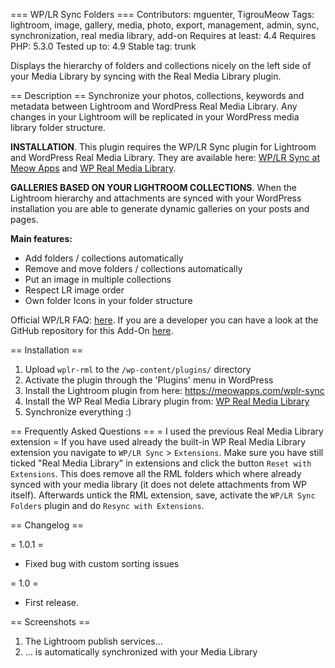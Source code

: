 === WP/LR Sync Folders ===
Contributors: mguenter, TigrouMeow
Tags: lightroom, image, gallery, media, photo, export, management, admin, sync, synchronization, real media library, add-on
Requires at least: 4.4
Requires PHP: 5.3.0
Tested up to: 4.9
Stable tag: trunk

Displays the hierarchy of folders and collections nicely on the left side of your Media Library by syncing with the Real Media Library plugin.

== Description ==
Synchronize your photos, collections, keywords and metadata between Lightroom and WordPress Real Media Library. Any changes in your Lightroom will be replicated in your WordPress media library folder structure.

**INSTALLATION**. This plugin requires the WP/LR Sync plugin for Lightroom and WordPress Real Media Library. They are available here: [WP/LR Sync at Meow Apps](https://meowapps.com/wplr-sync) and [WP Real Media Library](https://codecanyon.net/item/wordpress-real-media-library-media-categories-folders/13155134).

**GALLERIES BASED ON YOUR LIGHTROOM COLLECTIONS**. When the Lightroom hierarchy and attachments are synced with your WordPress installation you are able to generate dynamic galleries on your posts and pages.

**Main features:**
- Add folders / collections automatically
- Remove and move folders / collections automatically
- Put an image in multiple collections
- Respect LR image order
- Own folder Icons in your folder structure

Official WP/LR FAQ: [here](https://meowapps.com/wplr-sync/faq). If you are a developer you can have a look at the GitHub repository for this Add-On [here](https://github.com/matzeeable/wplr-rml).

== Installation ==

1. Upload `wplr-rml` to the `/wp-content/plugins/` directory
2. Activate the plugin through the 'Plugins' menu in WordPress
3. Install the Lightroom plugin from here: https://meowapps.com/wplr-sync
4. Install the WP Real Media Library plugin from: [WP Real Media Library](https://codecanyon.net/item/wordpress-real-media-library-media-categories-folders/13155134)
5. Synchronize everything :)

== Frequently Asked Questions ==
= I used the previous Real Media Library extension =
If you have used already the built-in WP Real Media Library extension you navigate to `WP/LR Sync` > `Extensions`. Make sure you have still ticked "Real Media Library" in extensions and click the button `Reset with Extensions`. This does remove all the RML folders which where already synced with your media library (it does not delete attachments from WP itself). Afterwards untick the RML extension, save, activate the `WP/LR Sync Folders` plugin and do `Resync with Extensions`.

== Changelog ==

= 1.0.1 =
* Fixed bug with custom sorting issues

= 1.0 =
* First release.

== Screenshots ==
1. The Lightroom publish services...
2. ... is automatically synchronized with your Media Library